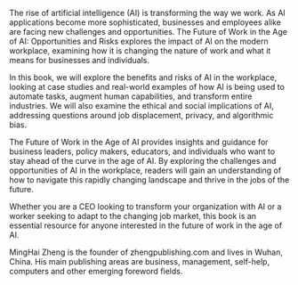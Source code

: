 
The rise of artificial intelligence (AI) is transforming the way we work. As AI applications become more sophisticated, businesses and employees alike are facing new challenges and opportunities. The Future of Work in the Age of AI: Opportunities and Risks explores the impact of AI on the modern workplace, examining how it is changing the nature of work and what it means for businesses and individuals.

In this book, we will explore the benefits and risks of AI in the workplace, looking at case studies and real-world examples of how AI is being used to automate tasks, augment human capabilities, and transform entire industries. We will also examine the ethical and social implications of AI, addressing questions around job displacement, privacy, and algorithmic bias.

The Future of Work in the Age of AI provides insights and guidance for business leaders, policy makers, educators, and individuals who want to stay ahead of the curve in the age of AI. By exploring the challenges and opportunities of AI in the workplace, readers will gain an understanding of how to navigate this rapidly changing landscape and thrive in the jobs of the future.

Whether you are a CEO looking to transform your organization with AI or a worker seeking to adapt to the changing job market, this book is an essential resource for anyone interested in the future of work in the age of AI.

MingHai Zheng is the founder of zhengpublishing.com and lives in Wuhan, China. His main publishing areas are business, management, self-help, computers and other emerging foreword fields.
